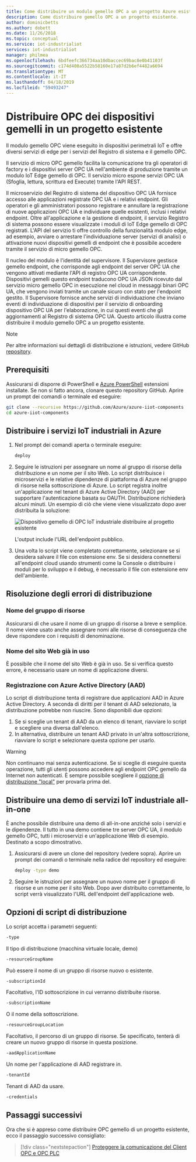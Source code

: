 ```yaml
---
title: Come distribuire un modulo gemello OPC a un progetto Azure esistente | Microsoft Docs
description: Come distribuire gemello OPC a un progetto esistente.
author: dominicbetts
ms.author: dobett
ms.date: 11/26/2018
ms.topic: conceptual
ms.service: iot-industrialiot
services: iot-industrialiot
manager: philmea
ms.openlocfilehash: 6bdfeefc366734aa10dbaccec69bac8e0b41103f
ms.sourcegitcommit: c174d408a5522b58160e17a87d2b6ef4482a6694
ms.translationtype: MT
ms.contentlocale: it-IT
ms.lasthandoff: 04/18/2019
ms.locfileid: "59493247"
---
```

# <a name="deploy-opc-twin-to-an-existing-project"></a>Distribuire OPC dei dispositivi gemelli in un progetto esistente

Il modulo gemello OPC viene eseguito in dispositivi perimetrali IoT e offre diversi servizi di edge per i servizi del Registro di sistema e il gemello OPC. 

Il servizio di micro OPC gemello facilita la comunicazione tra gli operatori di factory e i dispositivi server OPC UA nell'ambiente di produzione tramite un modulo IoT Edge gemello di OPC. Il servizio micro espone servizi OPC UA (Sfoglia, lettura, scrittura ed Execute) tramite l'API REST. 

Il microservizio del Registro di sistema del dispositivo OPC UA fornisce accesso alle applicazioni registrate OPC UA e i relativi endpoint. Gli operatori e gli amministratori possono registrare e annullare la registrazione di nuove applicazioni OPC UA e individuare quelle esistenti, inclusi i relativi endpoint. Oltre all'applicazione e la gestione di endpoint, il servizio Registro di sistema possono essere visualizzate i moduli di IoT Edge gemello di OPC registrati. L'API del servizio ti offre controllo della funzionalità modulo edge, ad esempio, avviare o arrestare l'individuazione server (servizi di analisi) o attivazione nuovi dispositivi gemelli di endpoint che è possibile accedere tramite il servizio di micro gemello OPC.

Il nucleo del modulo è l'identità del supervisore. Il Supervisore gestisce gemello endpoint, che corrisponde agli endpoint del server OPC UA che vengono attivati mediante l'API di registro OPC UA corrispondente. Dispositivi gemelli questo endpoint traducono OPC UA JSON ricevuto dal servizio micro gemello OPC in esecuzione nel cloud in messaggi binari OPC UA, che vengono inviati tramite un canale sicuro con stato per l'endpoint gestito. Il Supervisore fornisce anche servizi di individuazione che inviano eventi di individuazione di dispositivi per il servizio di onboarding dispositivo OPC UA per l'elaborazione, in cui questi eventi che gli aggiornamenti al Registro di sistema OPC UA.  Questo articolo illustra come distribuire il modulo gemello OPC a un progetto esistente. 

> [!NOTE]
> Per altre informazioni sui dettagli di distribuzione e istruzioni, vedere GitHub [repository](https://github.com/Azure/azure-iiot-opc-twin-module).

## <a name="prerequisites"></a>Prerequisiti

Assicurarsi di disporre di PowerShell e [Azure PowerShell](https://docs.microsoft.com/powershell/azure/install-az-ps) estensioni installate.   Se non si fatto ancora, clonare questo repository GitHub.  Aprire un prompt dei comandi o terminale ed eseguire:

```bash
git clone --recursive https://github.com/Azure/azure-iiot-components 
cd azure-iiot-components
```

## <a name="deploy-industrial-iot-services-to-azure"></a>Distribuire i servizi IoT industriali in Azure

1. Nel prompt dei comandi aperta o terminale eseguire:

   ```bash
   deploy
   ```

2. Seguire le istruzioni per assegnare un nome al gruppo di risorse della distribuzione e un nome per il sito Web.   Lo script distribuisce i microservizi e le relative dipendenze di piattaforma di Azure nel gruppo di risorse nella sottoscrizione di Azure.  Lo script registra inoltre un'applicazione nel tenant di Azure Active Directory (AAD) per supportare l'autenticazione basata su OAUTH.  Distribuzione richiederà alcuni minuti.  Un esempio di ciò che viene viene visualizzato dopo aver distribuita la soluzione:

   ![Dispositivo gemello di OPC IoT industriale distribuire al progetto esistente](media/howto-opc-twin-deploy-existing/opc-twin-deploy-existing1.png)

   L'output include l'URL dell'endpoint pubblico. 

3. Una volta lo script viene completato correttamente, selezionare se si desidera salvare il file con estensione env.  Se si desidera connettersi all'endpoint cloud usando strumenti come la Console o distribuire i moduli per lo sviluppo e il debug, è necessario il file con estensione env dell'ambiente.

## <a name="troubleshooting-deployment-failures"></a>Risoluzione degli errori di distribuzione

### <a name="resource-group-name"></a>Nome del gruppo di risorse

Assicurarsi di che usare il nome di un gruppo di risorse a breve e semplice.  Il nome viene usato anche assegnare nomi alle risorse di conseguenza che deve rispondere con i requisiti di denominazione.  

### <a name="website-name-already-in-use"></a>Nome del sito Web già in uso

È possibile che il nome del sito Web è già in uso.  Se si verifica questo errore, è necessario usare un nome di applicazione diversi.

### <a name="azure-active-directory-aad-registration"></a>Registrazione con Azure Active Directory (AAD)

Lo script di distribuzione tenta di registrare due applicazioni AAD in Azure Active Directory.  A seconda di diritti per il tenant di AAD selezionato, la distribuzione potrebbe non riuscire. Sono disponibili due opzioni:

1. Se si sceglie un tenant di AAD da un elenco di tenant, riavviare lo script e scegliere una diversa dall'elenco.
2. In alternativa, distribuire un tenant AAD privato in un'altra sottoscrizione, riavviare lo script e selezionare questa opzione per usarlo.

> [!WARNING]
> Non continuano mai senza autenticazione.  Se si sceglie di eseguire questa operazione, tutti gli utenti possono accedere agli endpoint OPC gemello da Internet non autenticati.   È sempre possibile scegliere il [opzione di distribuzione "local"](howto-opc-twin-deploy-dependencies.md) per provarla prima del.

## <a name="deploy-an-all-in-one-industrial-iot-services-demo"></a>Distribuire una demo di servizi IoT industriale all-in-one

È anche possibile distribuire una demo di all-in-one anziché solo i servizi e le dipendenze.  Il tutto in una demo contiene tre server OPC UA, il modulo gemello OPC, tutti i microservizi e un'applicazione Web di esempio.  Destinato a scopo dimostrativo.

1. Assicurarsi di avere un clone del repository (vedere sopra). Aprire un prompt dei comandi o terminale nella radice del repository ed eseguire:

   ```bash
   deploy -type demo
   ```

2. Seguire le istruzioni per assegnare un nuovo nome per il gruppo di risorse e un nome per il sito Web.  Dopo aver distribuito correttamente, lo script verrà visualizzato l'URL dell'endpoint dell'applicazione web.

## <a name="deployment-script-options"></a>Opzioni di script di distribuzione

Lo script accetta i parametri seguenti:

```bash
-type
```

Il tipo di distribuzione (macchina virtuale locale, demo)

```bash
-resourceGroupName
```

Può essere il nome di un gruppo di risorse nuovo o esistente.

```bash
-subscriptionId
```

Facoltativo, l'ID sottoscrizione in cui verranno distribuite risorse.

```bash
-subscriptionName
```

O il nome della sottoscrizione.

```bash
-resourceGroupLocation
```

Facoltativo, il percorso di un gruppo di risorse. Se specificato, tenterà di creare un nuovo gruppo di risorse in questa posizione.

```bash
-aadApplicationName
```

Un nome per l'applicazione di AAD registrare in. 

```bash
-tenantId
```

Tenant di AAD da usare.

```bash
-credentials
```

## <a name="next-steps"></a>Passaggi successivi

Ora che si è appreso come distribuire OPC gemello di un progetto esistente, ecco il passaggio successivo consigliato:

> [!div class="nextstepaction"]
> [Proteggere la comunicazione del Client OPC e OPC PLC](howto-opc-vault-deploy-existing-client-plc-communication.md)
